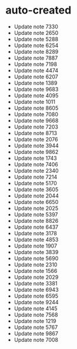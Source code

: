 # auto-created
- Update note 7330
- Update note 2650
- Update note 5288
- Update note 6254
- Update note 8289
- Update note 7887
- Update note 7198
- Update note 4474
- Update note 6207
- Update note 1389
- Update note 9683
- Update note 4095
- Update note 1011
- Update note 8605
- Update note 7080
- Update note 9668
- Update note 7203
- Update note 8713
- Update note 2076
- Update note 3944
- Update note 9862
- Update note 1743
- Update note 7406
- Update note 2340
- Update note 7214
- Update note 5170
- Update note 3605
- Update note 2044
- Update note 6650
- Update note 2025
- Update note 5397
- Update note 8826
- Update note 6437
- Update note 3178
- Update note 4853
- Update note 1907
- Update note 3839
- Update note 5690
- Update note 2310
- Update note 1566
- Update note 2029
- Update note 3381
- Update note 6943
- Update note 6595
- Update note 9244
- Update note 4145
- Update note 7568
- Update note 1219
- Update note 5767
- Update note 9867
- Update note 7008
